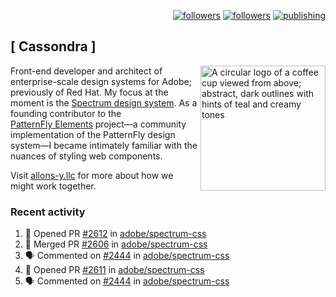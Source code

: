 <p align="right"><a rel="me" href="https://front-end.social/@castastrophe">
    <img alt="followers" title="Follow me on Mastodon" src="https://img.shields.io/mastodon/follow/109297102751309835?domain=https%3A%2F%2Ffront-end.social&label=Follow&logo=mastodon&logoColor=white&style=for-the-badge&labelColor=008080&color=006969"/></a>
  <a href="https://codepen.io/castastrophe/">
    <img alt="followers" title="Follow me on CodePen" src="https://img.shields.io/badge/23-1?color=640464&labelColor=7c007c&style=for-the-badge&logo=codepen&label=Follow"/></a>
<a href="https://castastrophe.medium.com/">
    <img alt="publishing" title="View articles on Medium" src="https://img.shields.io/badge/107-1?color=666&labelColor=444&label=subscribe&logo=medium&logoColor=white&style=for-the-badge"/></a>
</p>

## [&nbsp;Cassondra&nbsp;]

<img align="right" src="https://github-production-user-asset-6210df.s3.amazonaws.com/1840295/253016758-ba468774-1cd3-42c2-8f43-947b5eeb5edf.png" height="200" alt="A circular logo of a coffee cup viewed from above; abstract, dark outlines with hints of teal and creamy tones">

Front-end developer and architect of enterprise-scale design systems for Adobe; previously of Red Hat. My focus at the moment is the [Spectrum design system](https://github.com/adobe/spectrum-css). As a founding contributor to the [PatternFly&nbsp;Elements](https://github.com/patternfly/patternfly-elements) project&mdash;a community implementation of the PatternFly design system&mdash;I became intimately familiar with the nuances of styling web components.

Visit [allons-y.llc](http://allons-y.llc/) for more about how we might work together.

### Recent activity

<!--START_SECTION:activity-->
1. 💪 Opened PR [#2612](https://github.com/adobe/spectrum-css/pull/2612) in [adobe/spectrum-css](https://github.com/adobe/spectrum-css)
2. 🎉 Merged PR [#2606](https://github.com/adobe/spectrum-css/pull/2606) in [adobe/spectrum-css](https://github.com/adobe/spectrum-css)
3. 🗣 Commented on [#2444](https://github.com/adobe/spectrum-css/pull/2444#issuecomment-2021495738) in [adobe/spectrum-css](https://github.com/adobe/spectrum-css)
4. 💪 Opened PR [#2611](https://github.com/adobe/spectrum-css/pull/2611) in [adobe/spectrum-css](https://github.com/adobe/spectrum-css)
5. 🗣 Commented on [#2444](https://github.com/adobe/spectrum-css/pull/2444#issuecomment-2020804716) in [adobe/spectrum-css](https://github.com/adobe/spectrum-css)
<!--END_SECTION:activity-->
